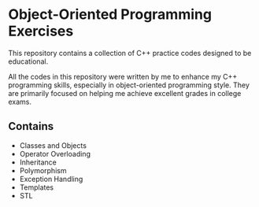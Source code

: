 # Object-Oriented Programming Exercises
This repository contains a collection of C++ practice codes designed to be educational.

All the codes in this repository were written by me to enhance my C++ programming skills, especially in object-oriented programming style. They are primarily focused on helping me achieve excellent grades in college exams.

## Contains
- Classes and Objects
- Operator Overloading
- Inheritance
- Polymorphism
- Exception Handling
- Templates
- STL
